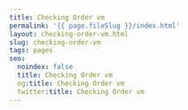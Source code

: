 ```yaml
---
title: Checking Order vm
permalink: '{{ page.fileSlug }}/index.html'
layout: checking-order-vm.html
slug: checking-order-vm
tags: pages
seo:
  noindex: false
  title: Checking Order vm
  og:title: Checking Order vm
  twitter:title: Checking Order vm
---
```



